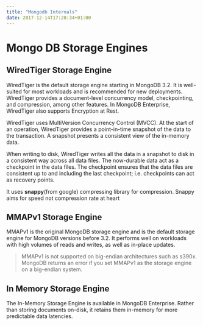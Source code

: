 ```yaml
---
title: "Mongodb Internals"
date: 2017-12-14T17:28:34+01:00
---
```


# Mongo DB Storage Engines

## WiredTiger Storage Engine

WiredTiger is the default storage engine starting in MongoDB 3.2. It is well-suited for most workloads and is recommended for new deployments. WiredTiger provides a document-level concurrency model, checkpointing, and compression, among other features. In MongoDB Enterprise, WiredTiger also supports Encryption at Rest.

WiredTiger uses MultiVersion Concurrency Control (MVCC). At the start of an operation, WiredTiger provides a point-in-time snapshot of the data to the transaction. A snapshot presents a consistent view of the in-memory data.

When writing to disk, WiredTiger writes all the data in a snapshot to disk in a consistent way across all data files. The now-durable data act as a checkpoint in the data files. The checkpoint ensures that the data files are consistent up to and including the last checkpoint; i.e. checkpoints can act as recovery points.

It uses **snappy**(from google) compressing library for compression. Snappy aims for speed not compression rate at heart

## MMAPv1 Storage Engine

MMAPv1 is the original MongoDB storage engine and is the default storage engine for MongoDB versions before 3.2. It performs well on workloads with high volumes of reads and writes, as well as in-place updates.

> MMAPv1 is not supported on big-endian architectures such as s390x. MongoDB returns an error if you set MMAPv1 as the storage engine on a big-endian system.

## In Memory Storage Engine

The In-Memory Storage Engine is available in MongoDB Enterprise. Rather than storing documents on-disk, it retains them in-memory for more predictable data latencies.